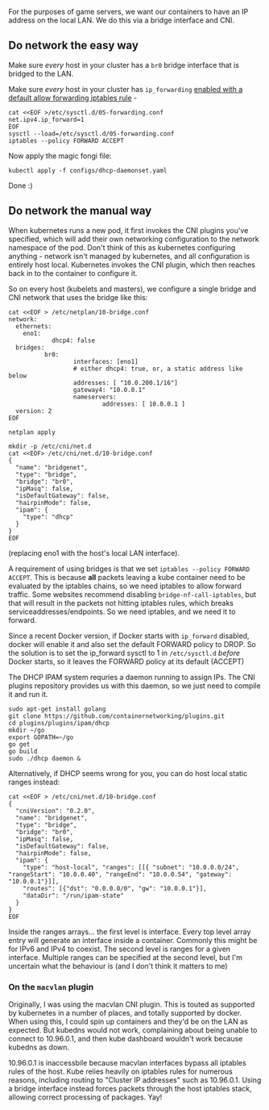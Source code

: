 For the purposes of game servers, we want our containers to have an IP address on the  local LAN. We do this via a bridge interface and CNI.

## Do network the easy way

Make sure *every* host in your cluster has a `br0` bridge interface that is bridged to the LAN.

Make sure *every* host in your cluster has `ip_forwarding` [enabled with a default allow forwarding iptables rule](https://github.com/OpenSourceLAN/dhcp-cni-plugin#how-to-use) -

```
cat <<EOF >/etc/sysctl.d/05-forwarding.conf 
net.ipv4.ip_forward=1
EOF
sysctl --load=/etc/sysctl.d/05-forwarding.conf 
iptables --policy FORWARD ACCEPT
```

Now apply the magic fongi file:

```
kubectl apply -f configs/dhcp-daemonset.yaml
```

Done :)

## Do network the manual way

When kubernetes runs a new pod, it first invokes the CNI plugins you've specified, which will add their own networking configuration to the network namespace of the pod. Don't think of this as kubernetes configuring anything - network isn't managed by kubernetes, and all configuration is entirely host local. Kubernetes invokes the CNI plugin, which then reaches back in to the container to configure it.

So on every host (kubelets and masters), we configure a single bridge and CNI network that uses the bridge like this:

```
cat <<EOF > /etc/netplan/10-bridge.conf
network:
  ethernets:
    eno1:
            dhcp4: false
  bridges:
          br0:
                  interfaces: [eno1]
                  # either dhcp4: true, or, a static address like below
                  addresses: [ "10.0.200.1/16"]
                  gateway4: "10.0.0.1"
                  nameservers:
                          addresses: [ 10.0.0.1 ]
  version: 2
EOF

netplan apply

mkdir -p /etc/cni/net.d
cat <<EOF> /etc/cni/net.d/10-bridge.conf 
{
  "name": "bridgenet",
  "type": "bridge",
  "bridge": "br0",
  "ipMasq": false,
  "isDefaultGateway": false,
  "hairpinMode": false,
  "ipam": {
    "type": "dhcp"
  }
}
EOF

```
(replacing eno1 with the host's local LAN interface).

A requirement of using bridges is that we set  `iptables --policy FORWARD ACCEPT`. This is because **all** packets leaving a kube container need to be evaluated by the iptables chains, so we need iptables to allow forward traffic. 
Some websites recommend disabling `bridge-nf-call-iptables`, but that will result in the packets not hitting iptables rules, which breaks serviceaddresses/endpoints. So we need iptables, and we need it to forward.

Since a recent Docker version, if Docker starts with `ip_forward` disabled, docker will enable it and also set the default FORWARD policy to DROP. So the solution is to set the ip_forward sysctl to 1 in `/etc/sysctl.d` _before_ Docker starts, so it leaves the FORWARD policy at its default (ACCEPT)

The DHCP IPAM system requries a daemon running to assign IPs. The CNI plugins repository provides us with this daemon, so we just need to compile it and run it.

```
sudo apt-get install golang
git clone https://github.com/containernetworking/plugins.git
cd plugins/plugins/ipam/dhcp
mkdir ~/go
export GOPATH=~/go
go get
go build
sudo ./dhcp daemon &
```

Alternatively, if DHCP seems wrong for you, you can do host local static ranges instead:

```
cat <<EOF > /etc/cni/net.d/10-bridge.conf
{
  "cniVersion": "0.2.0",
  "name": "bridgenet",
  "type": "bridge",
  "bridge": "br0",
  "ipMasq": false,
  "isDefaultGateway": false,
  "hairpinMode": false,
  "ipam": {
    "type": "host-local", "ranges": [[{ "subnet": "10.0.0.0/24", "rangeStart": "10.0.0.40", "rangeEnd": "10.0.0.54", "gateway": "10.0.0.1"}]],
    "routes": [{"dst": "0.0.0.0/0", "gw": "10.0.0.1"}],
    "dataDir": "/run/ipam-state"  
  }
}
EOF
```

Inside the ranges arrays... the first level is interface. Every top level array entry will generate an interface inside a container. Commonly this might be for IPv6 and IPv4 to coexist. The second level is ranges for a given interface. Multiple ranges can be specified at the second level, but I'm uncertain what the behaviour is (and I don't think it matters to me)


### On the `macvlan` plugin

Originally, I was using the macvlan CNI plugin. This is touted as supported by kubernetes in a number of places, and totally supported by docker. When using this, I could spin up containers and they'd be on the LAN as expected. But kubedns would not work, complaining about being unable to connect to 10.96.0.1, and then kube dashboard wouldn't work because kubedns as down.

10.96.0.1 is inaccessbile because macvlan interfaces bypass all iptables rules of the host. Kube relies heavily on iptables rules for numerous reasons, including routing to "Cluster IP addresses" such as 10.96.0.1. Using a bridge interface instead forces packets through the host iptables stack, allowing correct processing of packages. Yay!

